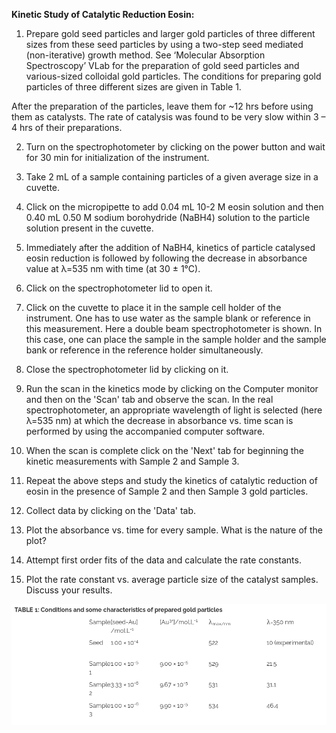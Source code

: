  **Kinetic Study of Catalytic Reduction Eosin:**

    
1. Prepare gold seed particles and larger gold particles of three different sizes from these seed particles by using a two-step seed mediated (non-iterative) growth method. See ‘Molecular Absorption Spectroscopy’ VLab for the preparation of gold seed particles and various-sized colloidal gold particles. The conditions for preparing gold particles of three different sizes are given in Table 1.

    
After the preparation of the particles, leave them for ~12 hrs before using them as catalysts. The rate of catalysis was found to be very slow within 3 – 4 hrs of their preparations.
    
2. Turn on the spectrophotometer by clicking on the power button and wait for 30 min for initialization of the instrument.
    
3. Take 2 mL of a sample containing particles of a given average size in a cuvette.
    
4. Click on the micropipette to add 0.04 mL 10-2 M eosin solution and then 0.40 mL 0.50 M sodium borohydride (NaBH4) solution to the particle solution present in the cuvette.
    
5. Immediately after the addition of NaBH4, kinetics of particle catalysed eosin reduction is followed by following the decrease in absorbance value at λ=535 nm with time (at 30 ± 1°C).
    
6. Click on the spectrophotometer lid to open it.
    
7. Click on the cuvette to place it in the sample cell holder of the instrument. One has to use water as the sample blank or reference in this measurement. Here a double beam spectrophotometer is shown. In this case, one can place the sample in the sample holder and the sample bank or reference in the reference holder simultaneously.
    
8. Close the spectrophotometer lid by clicking on it.
    
9. Run the scan in the kinetics mode by clicking on the Computer monitor and then on the 'Scan' tab and observe the scan. In the real spectrophotometer, an appropriate wavelength of light is selected (here λ=535 nm) at which the decrease in absorbance vs. time scan is performed by using the accompanied computer software.
    
10. When the scan is complete click on the 'Next' tab for beginning the kinetic measurements with Sample 2 and Sample 3.
    
11. Repeat the above steps and study the kinetics of catalytic reduction of eosin in the presence of Sample 2 and then Sample 3 gold particles.
    
12. Collect data by clicking on the 'Data' tab.
    
13. Plot the absorbance vs. time for every sample. What is the nature of the plot?
    
14. Attempt first order fits of the data and calculate the rate constants.
  
15. Plot the rate constant vs. average particle size of the catalyst samples. Discuss your results.

 <center><img src="images/image1.png">  </center>

